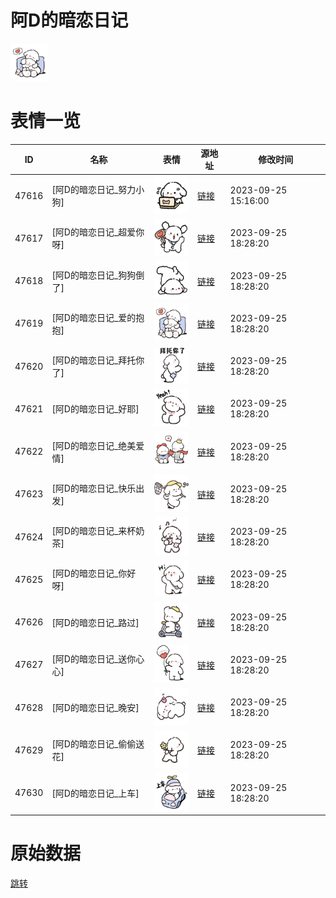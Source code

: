 # 阿D的暗恋日记

<img src="./cover.png" height="60" alt="cover" />

# 表情一览

|ID|名称|表情|源地址|修改时间|
|----|----|----|----|----|
|47616|[阿D的暗恋日记_努力小狗]|<img src="./pic/047616_%5B阿D的暗恋日记_努力小狗%5D.png" height="60" alt="努力小狗"/>|[链接](https://i0.hdslb.com/bfs/garb/3d886a2dcfec4c7aa5baa7b798ff68aa049fc76e.png)|2023-09-25 15:16:00|
|47617|[阿D的暗恋日记_超爱你呀]|<img src="./pic/047617_%5B阿D的暗恋日记_超爱你呀%5D.png" height="60" alt="超爱你呀"/>|[链接](https://i0.hdslb.com/bfs/garb/d7ffe5d2f0f6ca267fb95eb672da53728f7425a7.png)|2023-09-25 18:28:20|
|47618|[阿D的暗恋日记_狗狗倒了]|<img src="./pic/047618_%5B阿D的暗恋日记_狗狗倒了%5D.png" height="60" alt="狗狗倒了"/>|[链接](https://i0.hdslb.com/bfs/garb/572b623ae3cf2aa72ae49a4ae3ce56eecc82d5a8.png)|2023-09-25 18:28:20|
|47619|[阿D的暗恋日记_爱的抱抱]|<img src="./pic/047619_%5B阿D的暗恋日记_爱的抱抱%5D.png" height="60" alt="爱的抱抱"/>|[链接](https://i0.hdslb.com/bfs/garb/a3a1393318312238817bfbadc17956503423475d.png)|2023-09-25 18:28:20|
|47620|[阿D的暗恋日记_拜托你了]|<img src="./pic/047620_%5B阿D的暗恋日记_拜托你了%5D.png" height="60" alt="拜托你了"/>|[链接](https://i0.hdslb.com/bfs/garb/69df4afd6b547e69ad5437880af39dc0e66afb0d.png)|2023-09-25 18:28:20|
|47621|[阿D的暗恋日记_好耶]|<img src="./pic/047621_%5B阿D的暗恋日记_好耶%5D.png" height="60" alt="好耶"/>|[链接](https://i0.hdslb.com/bfs/garb/aa3bcd9fe8e5b9ec9a695b389fe2547ef1124ca7.png)|2023-09-25 18:28:20|
|47622|[阿D的暗恋日记_绝美爱情]|<img src="./pic/047622_%5B阿D的暗恋日记_绝美爱情%5D.png" height="60" alt="绝美爱情"/>|[链接](https://i0.hdslb.com/bfs/garb/5c0139b054c15a207c29e3ec1bd2ee0e910ce79c.png)|2023-09-25 18:28:20|
|47623|[阿D的暗恋日记_快乐出发]|<img src="./pic/047623_%5B阿D的暗恋日记_快乐出发%5D.png" height="60" alt="快乐出发"/>|[链接](https://i0.hdslb.com/bfs/garb/9e11e05287263f2e30c6dc2bfe3ccc345d3f1b63.png)|2023-09-25 18:28:20|
|47624|[阿D的暗恋日记_来杯奶茶]|<img src="./pic/047624_%5B阿D的暗恋日记_来杯奶茶%5D.png" height="60" alt="来杯奶茶"/>|[链接](https://i0.hdslb.com/bfs/garb/c9613680352b5df0958c61aa33fae8388a56489e.png)|2023-09-25 18:28:20|
|47625|[阿D的暗恋日记_你好呀]|<img src="./pic/047625_%5B阿D的暗恋日记_你好呀%5D.png" height="60" alt="你好呀"/>|[链接](https://i0.hdslb.com/bfs/garb/47198fadc5e07daafd82e82d2a99cb5efc496d2d.png)|2023-09-25 18:28:20|
|47626|[阿D的暗恋日记_路过]|<img src="./pic/047626_%5B阿D的暗恋日记_路过%5D.png" height="60" alt="路过"/>|[链接](https://i0.hdslb.com/bfs/garb/1c395ddf2e9bde514e8d6747f9327d1b9dec48e0.png)|2023-09-25 18:28:20|
|47627|[阿D的暗恋日记_送你心心]|<img src="./pic/047627_%5B阿D的暗恋日记_送你心心%5D.png" height="60" alt="送你心心"/>|[链接](https://i0.hdslb.com/bfs/garb/f9989fe1b99b648950fc639f6e69982e10b1c9e9.png)|2023-09-25 18:28:20|
|47628|[阿D的暗恋日记_晚安]|<img src="./pic/047628_%5B阿D的暗恋日记_晚安%5D.png" height="60" alt="晚安"/>|[链接](https://i0.hdslb.com/bfs/garb/2923a0bdad8be5aff3303405779a86af9e81bc36.png)|2023-09-25 18:28:20|
|47629|[阿D的暗恋日记_偷偷送花]|<img src="./pic/047629_%5B阿D的暗恋日记_偷偷送花%5D.png" height="60" alt="偷偷送花"/>|[链接](https://i0.hdslb.com/bfs/garb/46f8b845eac94ff0a10521b426c6deef826766c1.png)|2023-09-25 18:28:20|
|47630|[阿D的暗恋日记_上车]|<img src="./pic/047630_%5B阿D的暗恋日记_上车%5D.png" height="60" alt="上车"/>|[链接](https://i0.hdslb.com/bfs/garb/914c186f83a0c0c9e676ce16fcdde849cf9ead4c.png)|2023-09-25 18:28:20|

# 原始数据

[跳转](./raw.json)

